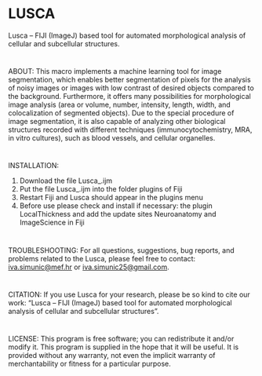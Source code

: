 # LUSCA
Lusca – FIJI (ImageJ) based tool for automated morphological analysis of cellular and subcellular structures.
#
ABOUT:
This macro implements a machine learning tool for image segmentation, which enables better segmentation of pixels for the analysis of noisy images or images with low contrast of desired objects compared to the background. Furthermore, it offers many possibilities for morphological image analysis (area or volume, number, intensity, length, width, and colocalization of segmented objects). Due to the special procedure of image segmentation, it is also capable of analyzing other biological structures recorded with different techniques (immunocytochemistry, MRA, in vitro cultures), such as blood vessels, and cellular organelles.
#
INSTALLATION:
1. Download the file Lusca_.ijm
2. Put the file Lusca_.ijm into the folder plugins of Fiji
3. Restart Fiji and Lusca should appear in the plugins menu 
4. Before use please check and install if necessary: the plugin LocalThickness and add the update sites Neuroanatomy and ImageScience in Fiji
#
TROUBLESHOOTING:
For all questions, suggestions, bug reports, and problems related to the Lusca, please feel free to contact: iva.simunic@mef.hr or iva.simunic25@gmail.com. 
#
CITATION:
If you use Lusca for your research, please be so kind to cite our work: “Lusca – FIJI (ImageJ) based tool for automated morphological analysis of cellular and subcellular structures”.
#
LICENSE:
This program is free software; you can redistribute it and/or modify it. This program is supplied in the hope that it will be useful. It is provided without any warranty, not even the implicit warranty of merchantability or fitness for a particular purpose.
#
